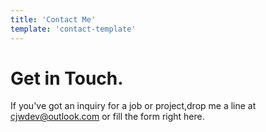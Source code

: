 ```yaml
---
title: 'Contact Me'
template: 'contact-template'
---
```


# Get in Touch.

If you've got an inquiry for a job or project,drop me a line at cjwdev@outlook.com or fill the form right here.
